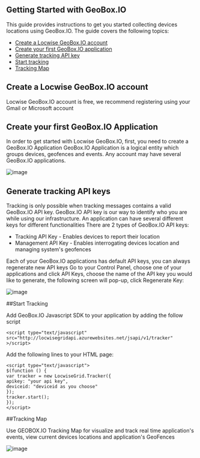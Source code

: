 Getting Started with GeoBox.IO
------------------------------
This guide provides instructions to get you started collecting devices locations using GeoBox.IO. The guide covers the following topics:

* [Create a Locwise GeoBox.IO account](#Create-a-Locwise-GeoBox.IO-account)
* [Create your first GeoBox.IO application](#Create-your-first-GeoBox.IO-Application)
* [Generate tracking API key](#Generate-tracking-API-keys)
* [Start tracking](#Start-Tracking)
* [Tracking Map](#Tracking-Map)

## Create a Locwise GeoBox.IO account <a id="Create-a-Locwise-GeoBox.IO-account"></a>
Locwise GeoBox.IO account is free, we recommend registering using your Gmail or Microsoft account
## Create your first GeoBox.IO Application <a id="Create-your-first-GeoBox.IO-Application"></a>
In order to get started with Locwise GeoBox.IO, first, you need to create a GeoBox.IO Application
GeoBox.IO Application is a logical entity which groups devices, geofences and events.
Any account may have several GeoBox.IO applications. 

![image](https://cloud.githubusercontent.com/assets/15333203/11377781/6e322598-92f0-11e5-8f37-f7059d0b07b4.png)
## Generate tracking API keys <a id="Generate-tracking-API-keys"></a>
Tracking is only possible when tracking messages contains a valid GeoBox.IO API key. 
GeoBox.IO API key is our way to identify who you are while using our infrastructure.
An application can have several different keys for different functionalities 
There are 2 types of GeoBox.IO API keys:
- Tracking API Key - Enables devices to report their location
- Management API Key - Enables interrogating devices location and managing system's geofences

Each of your GeoBox.IO applications has default API keys, you can always regenerate new API keys
Go to your Control Panel, choose one of your applications and click API Keys, choose the name of the API key you would like to generate, the following screen will pop-up, click Regenerate Key:

![image](https://cloud.githubusercontent.com/assets/15333203/11377889/1229757a-92f1-11e5-8182-5ff95da9a2c8.png)

 
##Start Tracking<a id="Start-Tracking"></a>

Add GeoBox.IO Javascript SDK to your application by adding the follow script

    <script type="text/javascript" src="http://locwisegridapi.azurewebsites.net/jsapi/v1/tracker" >/script>

Add the following lines to your HTML page:

    <script type="text/javascript">
    $(function () {
    var tracker = new LocwiseGrid.Tracker({
    apikey: "your api key",
    deviceid: "deviceid as you choose"
    });
    tracker.start();
    });
    </script>

##Tracking Map<a id="Tracking-Map"></a>

Use GEOBOX.IO Tracking Map for visualize and track real time application's events, view current devices locations and application's GeoFences 

![image](https://cloud.githubusercontent.com/assets/15333203/12963335/9d2bf8ac-d052-11e5-8318-805d68bde559.png)
